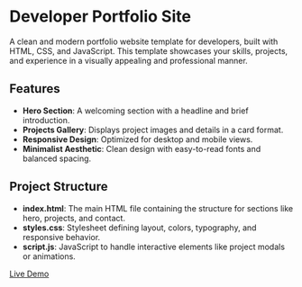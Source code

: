 # Developer Portfolio Site

A clean and modern portfolio website template for developers, built with HTML, CSS, and JavaScript. This template showcases your skills, projects, and experience in a visually appealing and professional manner.

## Features

- **Hero Section**: A welcoming section with a headline and brief introduction.
- **Projects Gallery**: Displays project images and details in a card format.
- **Responsive Design**: Optimized for desktop and mobile views.
- **Minimalist Aesthetic**: Clean design with easy-to-read fonts and balanced spacing.

## Project Structure

- **index.html**: The main HTML file containing the structure for sections like hero, projects, and contact.
- **styles.css**: Stylesheet defining layout, colors, typography, and responsive behavior.
- **script.js**: JavaScript to handle interactive elements like project modals or animations.

[Live Demo](https://soft-kheer-8dbc1e.netlify.app/)
